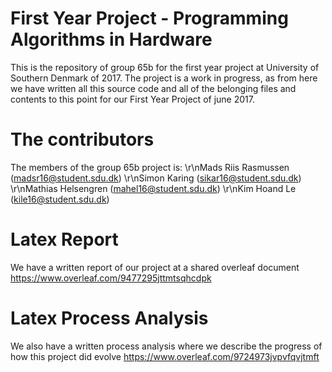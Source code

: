 # First Year Project - Programming Algorithms in Hardware
This is the repository of group 65b for the first year project at University of Southern Denmark of 2017.
The project is a work in progress, as from here we have written all this source code and all of the belonging files and contents to this point for our First Year Project of june 2017.

# The contributors 
The members of the group 65b project is:
\r\nMads Riis Rasmussen   (madsr16@student.sdu.dk)
\r\nSimon Karing          (sikar16@student.sdu.dk)
\r\nMathias Helsengren    (mahel16@student.sdu.dk)
\r\nKim Hoand Le          (kile16@student.sdu.dk)

# Latex Report
We have a written report of our project at a shared overleaf document
https://www.overleaf.com/9477295jttmtsqhcdpk

# Latex Process Analysis
We also have a written process analysis where we describe the progress of how this project did evolve
https://www.overleaf.com/9724973jvpvfqvjtmft
